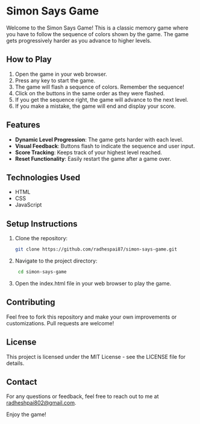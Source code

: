 # Simon Says Game

Welcome to the Simon Says Game! This is a classic memory game where you have to follow the sequence of colors shown by the game. The game gets progressively harder as you advance to higher levels.

## How to Play

1. Open the game in your web browser.
2. Press any key to start the game.
3. The game will flash a sequence of colors. Remember the sequence!
4. Click on the buttons in the same order as they were flashed.
5. If you get the sequence right, the game will advance to the next level.
6. If you make a mistake, the game will end and display your score.

## Features

- **Dynamic Level Progression**: The game gets harder with each level.
- **Visual Feedback**: Buttons flash to indicate the sequence and user input.
- **Score Tracking**: Keeps track of your highest level reached.
- **Reset Functionality**: Easily restart the game after a game over.

## Technologies Used

- HTML
- CSS
- JavaScript

## Setup Instructions

1. Clone the repository:
   ```bash
   git clone https://github.com/radhespai87/simon-says-game.git
   ```
2. Navigate to the project directory:
   ```bash
    cd simon-says-game
   ```
3. Open the index.html file in your web browser to play the game.

## Contributing
Feel free to fork this repository and make your own improvements or customizations. Pull requests are welcome!
## License
This project is licensed under the MIT License - see the LICENSE file for details.
## Contact
For any questions or feedback, feel free to reach out to me at radheshpai802@gmail.com.

Enjoy the game!